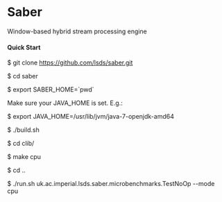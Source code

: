 # Saber
Window-based hybrid stream processing engine

#### Quick Start

$ git clone https://github.com/lsds/saber.git

$ cd saber

$ export SABER_HOME=\`pwd\`

Make sure your JAVA_HOME is set. E.g.:

$ export JAVA_HOME=/usr/lib/jvm/java-7-openjdk-amd64

$ ./build.sh

$ cd clib/

$ make cpu

$ cd ..

$ ./run.sh uk.ac.imperial.lsds.saber.microbenchmarks.TestNoOp --mode cpu

